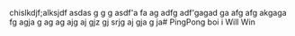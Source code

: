 
chislkdjf;alksjdf
asdas
g
g
g
asdf'a
fa
ag
adfg
adf'gagad
ga
afg
afg
akgaga
fg
agja
g
ag
ag
ajg
aj
gjz
gj
srjg
aj
gja
g
ja# PingPong
boi
i Will Win

